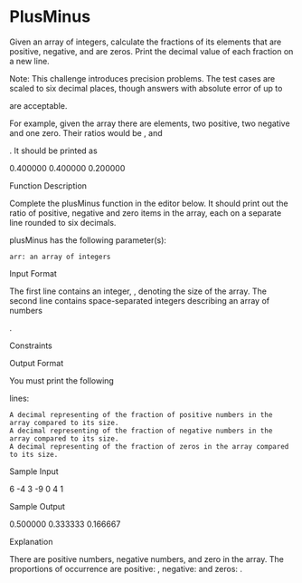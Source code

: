 # PlusMinus

Given an array of integers, calculate the fractions of its elements that are positive, negative, and are zeros. Print the decimal value of each fraction on a new line.

Note: This challenge introduces precision problems. The test cases are scaled to six decimal places, though answers with absolute error of up to

are acceptable.

For example, given the array
there are elements, two positive, two negative and one zero. Their ratios would be , and

. It should be printed as

0.400000
0.400000
0.200000

Function Description

Complete the plusMinus function in the editor below. It should print out the ratio of positive, negative and zero items in the array, each on a separate line rounded to six decimals.

plusMinus has the following parameter(s):

    arr: an array of integers

Input Format

The first line contains an integer,
, denoting the size of the array.
The second line contains space-separated integers describing an array of numbers

.

Constraints


Output Format

You must print the following

lines:

    A decimal representing of the fraction of positive numbers in the array compared to its size.
    A decimal representing of the fraction of negative numbers in the array compared to its size.
    A decimal representing of the fraction of zeros in the array compared to its size.

Sample Input

6
-4 3 -9 0 4 1         

Sample Output

0.500000
0.333333
0.166667

Explanation

There are
positive numbers, negative numbers, and zero in the array.
The proportions of occurrence are positive: , negative: and zeros: . 
